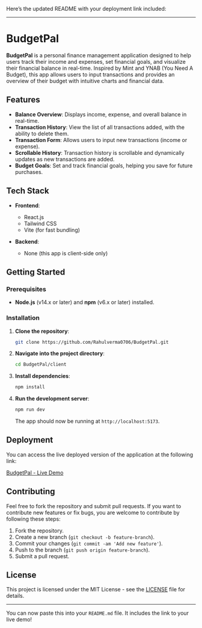 Here’s the updated README with your deployment link included:

---

# BudgetPal

**BudgetPal** is a personal finance management application designed to help users track their income and expenses, set financial goals, and visualize their financial balance in real-time. Inspired by Mint and YNAB (You Need A Budget), this app allows users to input transactions and provides an overview of their budget with intuitive charts and financial data.

## Features

- **Balance Overview**: Displays income, expense, and overall balance in real-time.
- **Transaction History**: View the list of all transactions added, with the ability to delete them.
- **Transaction Form**: Allows users to input new transactions (income or expense).
- **Scrollable History**: Transaction history is scrollable and dynamically updates as new transactions are added.
- **Budget Goals**: Set and track financial goals, helping you save for future purchases.

## Tech Stack

- **Frontend**: 
  - React.js
  - Tailwind CSS
  - Vite (for fast bundling)

- **Backend**: 
  - None (this app is client-side only)

## Getting Started

### Prerequisites

- **Node.js** (v14.x or later) and **npm** (v6.x or later) installed.

### Installation

1. **Clone the repository**:

   ```bash
   git clone https://github.com/Rahulverma0706/BudgetPal.git
   ```

2. **Navigate into the project directory**:

   ```bash
   cd BudgetPal/client
   ```

3. **Install dependencies**:

   ```bash
   npm install
   ```

4. **Run the development server**:

   ```bash
   npm run dev
   ```

   The app should now be running at `http://localhost:5173`.

## Deployment

You can access the live deployed version of the application at the following link:

[BudgetPal - Live Demo](https://budget-pal-lime.vercel.app/)

## Contributing

Feel free to fork the repository and submit pull requests. If you want to contribute new features or fix bugs, you are welcome to contribute by following these steps:

1. Fork the repository.
2. Create a new branch (`git checkout -b feature-branch`).
3. Commit your changes (`git commit -am 'Add new feature'`).
4. Push to the branch (`git push origin feature-branch`).
5. Submit a pull request.

## License

This project is licensed under the MIT License - see the [LICENSE](LICENSE) file for details.

---

You can now paste this into your `README.md` file. It includes the link to your live demo!
